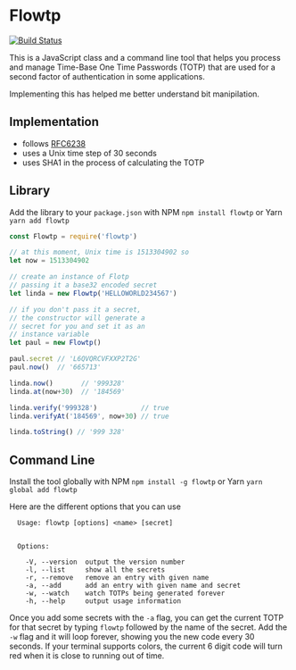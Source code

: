 # Flowtp

[![Build Status](https://travis-ci.org/braden337/flowtp.svg?branch=master)](https://travis-ci.org/braden337/flowtp)

This is a JavaScript class and a command line tool that helps you process and
manage Time-Base One Time Passwords (TOTP) that are used for a second factor of
authentication in some applications.

Implementing this has helped me better understand bit manipilation.

## Implementation

- follows [RFC6238](https://tools.ietf.org/html/rfc6238)
- uses a Unix time step of 30 seconds
- uses SHA1 in the process of calculating the TOTP

## Library

Add the library to your `package.json` with NPM `npm install flowtp`
or Yarn `yarn add flowtp`

```javascript
const Flowtp = require('flowtp')

// at this moment, Unix time is 1513304902 so
let now = 1513304902

// create an instance of Flotp
// passing it a base32 encoded secret
let linda = new Flowtp('HELLOWORLD234567')

// if you don't pass it a secret,
// the constructor will generate a
// secret for you and set it as an
// instance variable
let paul = new Flowtp()

paul.secret // 'L6QVQRCVFXXP2T2G'
paul.now()  // '665713'

linda.now()       // '999328'
linda.at(now+30)  // '184569'

linda.verify('999328')           // true
linda.verifyAt('184569', now+30) // true

linda.toString() // '999 328'
```

## Command Line

Install the tool globally with NPM `npm install -g flowtp`
or Yarn `yarn global add flowtp`

Here are the different options that you can use

```shell
  Usage: flowtp [options] <name> [secret]


  Options:

    -V, --version  output the version number
    -l, --list     show all the secrets
    -r, --remove   remove an entry with given name
    -a, --add      add an entry with given name and secret
    -w, --watch    watch TOTPs being generated forever
    -h, --help     output usage information
```

Once you add some secrets with the `-a` flag, you can get the current
TOTP for that secret by typing `flowtp` followed by the name of the secret.
Add the `-w` flag and it will loop forever, showing you the new code every
30 seconds. If your terminal supports colors, the current 6 digit code will
turn red when it is close to running out of time.
